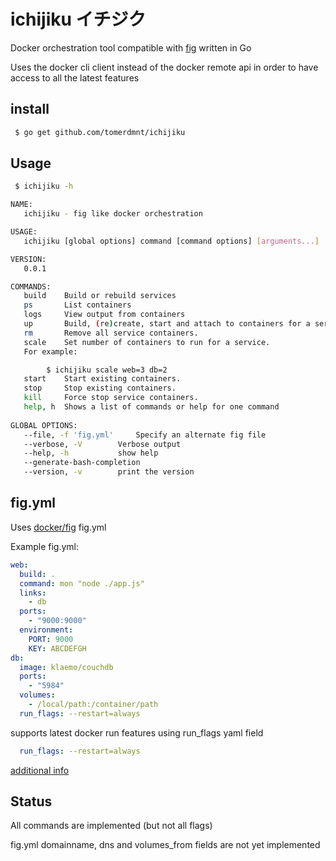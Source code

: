
# ichijiku イチジク 

Docker orchestration tool compatible with [fig](http://www.fig.sh) written in Go

Uses the docker cli client instead of the docker remote api in order to have access to all the latest features

## install

```bash
 $ go get github.com/tomerdmnt/ichijiku
```

## Usage
```bash
 $ ichijiku -h

NAME:
   ichijiku - fig like docker orchestration

USAGE:
   ichijiku [global options] command [command options] [arguments...]

VERSION:
   0.0.1

COMMANDS:
   build	Build or rebuild services
   ps		List containers
   logs		View output from containers
   up		Build, (re)create, start and attach to containers for a service.
   rm		Remove all service containers.
   scale	Set number of containers to run for a service.
   For example:

		$ ichijiku scale web=3 db=2
   start	Start existing containers.
   stop		Stop existing containers.
   kill		Force stop service containers.
   help, h	Shows a list of commands or help for one command
   
GLOBAL OPTIONS:
   --file, -f 'fig.yml'		Specify an alternate fig file
   --verbose, -V		Verbose output
   --help, -h			show help
   --generate-bash-completion	
   --version, -v		print the version
```
   
## fig.yml

Uses [docker/fig](docker/fig) fig.yml

Example fig.yml:
```yml
web:
  build: .
  command: mon "node ./app.js"
  links:
    - db
  ports:
    - "9000:9000"
  environment:
    PORT: 9000
	KEY: ABCDEFGH
db:
  image: klaemo/couchdb
  ports:
    - "5984"
  volumes:
	- /local/path:/container/path
  run_flags: --restart=always
```

supports latest docker run features using run_flags yaml field

```yml
  run_flags: --restart=always
```

[additional info](http://www.fig.sh/yml.html)

## Status

All commands are implemented (but not all flags)

fig.yml domainname, dns and volumes_from fields are not yet implemented
